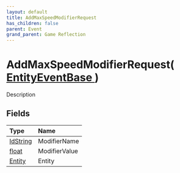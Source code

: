 ```yaml
---
layout: default
title: AddMaxSpeedModifierRequest
has_children: false
parent: Event
grand_parent: Game Reflection
---
```

# AddMaxSpeedModifierRequest( [ EntityEventBase ](/riftbreaker-wiki/docs/game-reflection/events/entity_event_base/) )
Description 

## Fields

| Type | Name |
|:----------|:--------------|
| [IdString](/riftbreaker-wiki/docs/game-reflection/components/id_string/) | ModifierName |
| [float](/riftbreaker-wiki/docs/game-reflection/components/float/) | ModifierValue |
| [Entity](/riftbreaker-wiki/docs/game-reflection/classes/entity/) | Entity |


